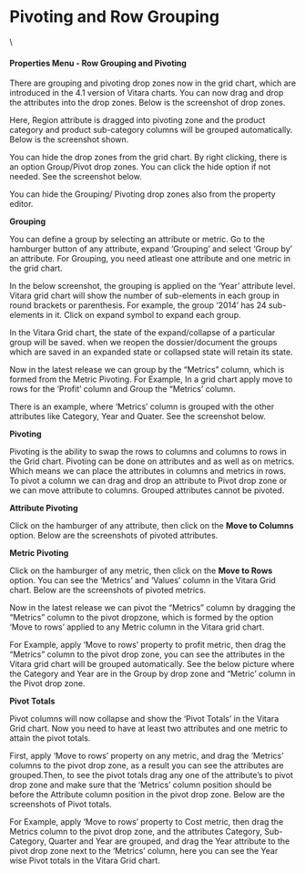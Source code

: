 # Pivoting and Row Grouping

\


#### Properties Menu - Row Grouping and Pivoting <a href="#properties-menu---row-grouping-and-pivoting" id="properties-menu---row-grouping-and-pivoting"></a>

There are grouping and pivoting drop zones now in the grid chart, which are introduced in the 4.1 version of Vitara charts. You can now drag and drop the attributes into the drop zones. Below is the screenshot of drop zones.

Here, Region attribute is dragged into pivoting zone and the product category and product sub-category columns will be grouped automatically. Below is the screenshot shown.

You can hide the drop zones from the grid chart. By right clicking, there is an option Group/Pivot drop zones. You can click the hide option if not needed. See the screenshot below.

You can hide the Grouping/ Pivoting drop zones also from the property editor.

**Grouping**

You can define a group by selecting an attribute or metric. Go to the hamburger button of any attribute, expand ‘Grouping’ and select ‘Group by’ an attribute. For Grouping, you need atleast one attribute and one metric in the grid chart.

In the below screenshot, the grouping is applied on the ‘Year’ attribute level. Vitara grid chart will show the number of sub-elements in each group in round brackets or parenthesis. For example, the group ‘2014’ has 24 sub-elements in it. Click on expand symbol to expand each group.

In the Vitara Grid chart, the state of the expand/collapse of a particular group will be saved. when we reopen the dossier/document the groups which are saved in an expanded state or collapsed state will retain its state.

Now in the latest release we can group by the “Metrics” column, which is formed from the Metric Pivoting. For Example, In a grid chart apply move to rows for the ‘Profit’ column and Group the “Metrics’ column.

There is an example, where ‘Metrics’ column is grouped with the other attributes like Category, Year and Quater. See the screenshot below.

**Pivoting**

Pivoting is the ability to swap the rows to columns and columns to rows in the Grid chart. Pivoting can be done on attributes and as well as on metrics. Which means we can place the attributes in columns and metrics in rows. To pivot a column we can drag and drop an attribute to Pivot drop zone or we can move attribute to columns. Grouped attributes cannot be pivoted.

**Attribute Pivoting**

Click on the hamburger of any attribute, then click on the **Move to Columns** option. Below are the screenshots of pivoted attributes.

**Metric Pivoting**

Click on the hamburger of any metric, then click on the **Move to Rows** option. You can see the ‘Metrics’ and ‘Values’ column in the Vitara Grid chart. Below are the screenshots of pivoted metrics.

Now in the latest release we can pivot the “Metrics” column by dragging the “Metrics” column to the pivot dropzone, which is formed by the option ‘Move to rows’ applied to any Metric column in the Vitara grid chart.

For Example, apply ‘Move to rows’ property to profit metric, then drag the “Metrics” column to the pivot drop zone, you can see the attributes in the Vitara grid chart will be grouped automatically. See the below picture where the Category and Year are in the Group by drop zone and “Metric’ column in the Pivot drop zone.

**Pivot Totals**

Pivot columns will now collapse and show the ‘Pivot Totals’ in the Vitara Grid chart. Now you need to have at least two attributes and one metric to attain the pivot totals.

First, apply ‘Move to rows’ property on any metric, and drag the ‘Metrics’ columns to the pivot drop zone, as a result you can see the attributes are grouped.Then, to see the pivot totals drag any one of the attribute’s to pivot drop zone and make sure that the ‘Metrics’ column position should be before the Attribute column position in the pivot drop zone. Below are the screenshots of Pivot totals.

For Example, apply ‘Move to rows’ property to Cost metric, then drag the Metrics column to the pivot drop zone, and the attributes Category, Sub-Category, Quarter and Year are grouped, and drag the Year attribute to the pivot drop zone next to the ‘Metrics’ column, here you can see the Year wise Pivot totals in the Vitara Grid chart.
